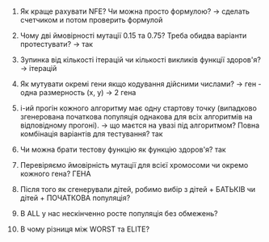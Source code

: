 #

1. Як краще рахувати NFE? Чи можна просто формулою? -> сделать счетчиком и потом проверить формулой
2. Чому дві ймовірності мутації 0.15 та 0.75? Треба обидва варіанти протестувати? -> так
3. Зупинка від кількості ітерацій чи кількості викликів функції здоров'я? -> ітерацій
4. Як мутувати окремі гени якщо кодування дійсними числами? -> ген - одна размерность (x, y) -> 2 гена

5. i-ий прогін кожного алгоритму має одну стартову точку (випадково згенерована початкова популяція однакова для всіх алгоритмів на відповідному прогоні). -> що маєтся на увазі під алгоритмом? Повна комбінація варіантів для тестування? так
6. Чи можна брати тестову функцію як функцію здоров'я? так
7. Перевіряємо ймовірність мутації для всієї хромосоми чи окремо кожного гена? ГЕНА

8. Після того як сгенерували дітей, робимо вибір з дітей + БАТЬКІВ чи дітей + ПОЧАТКОВА популяція?
9. В ALL у нас нескінченно росте популяція без обмежень?
10. В чому різниця між WORST та ELITE?
